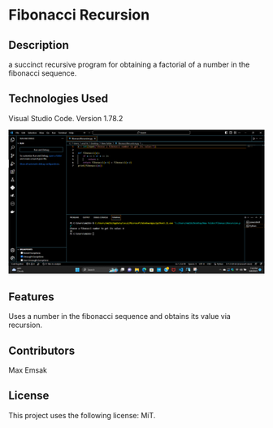 # <strong> Fibonacci Recursion </strong> #

## <strong> Description </strong> ##

a succinct recursive program for obtaining a factorial of a number in the fibonacci sequence.

## <strong> Technologies Used </strong> ##
Visual Studio Code. Version 1.78.2


![]()<img width="723" alt="image" src="https://github.com/matthew813709/Gitimages/blob/5d2a2a6cde3df46ec979931aaa5b47effcf2ce0a/Screenshot%202023-06-08%20194329.png">

## <strong> Features </strong> ##
Uses a number in the fibonacci sequence and obtains its value via recursion.

## <strong> Contributors </strong> ##
Max Emsak

## <strong> License </strong> ##
This project uses the following license: MiT.




